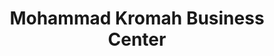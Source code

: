---
title: "Mohammad Kromah Business Center"
url: /gbarnga/mohammad-kromah-business-center/
shop: convenience
---